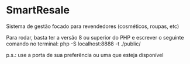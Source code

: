 # SmartResale
Sistema de gestão focado para revendedores (cosméticos, roupas, etc)

Para rodar, basta ter a versão 8 ou superior do PHP e escrever o seguinte comando no terminal:
php -S localhost:8888 -t ./public/

p.s.: use a porta de sua preferência ou uma que esteja disponível
